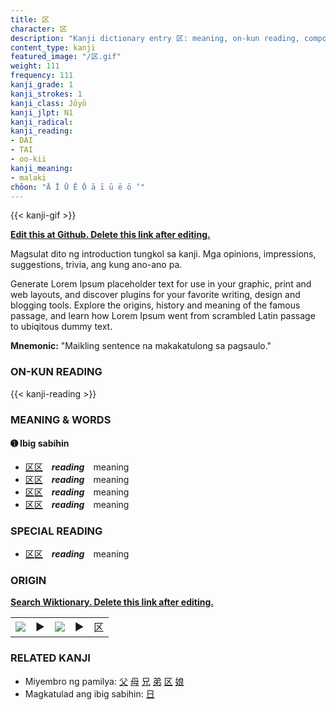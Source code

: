```yaml
---
title: 区
character: 区
description: "Kanji dictionary entry 区: meaning, on-kun reading, compounds, origin, related kanji"
content_type: kanji
featured_image: "/区.gif"
weight: 111
frequency: 111
kanji_grade: 1
kanji_strokes: 1
kanji_class: Jōyō
kanji_jlpt: N1
kanji_radical: 
kanji_reading: 
- DAI
- TAI
- oo-kii
kanji_meaning:
- malaki
chōon: "Ā Ī Ū Ē Ō ā ī ū ē ō ’"
---
```

[//]: # (Don't edit the line below. Kanji animated GIF code is automatically generated.)
{{< kanji-gif >}}

[//]: # (Edit below this line.)

**[Edit this at Github. Delete this link after editing.](https://github.com/tim0g/tim/tree/main/content/kanji/区/index.md)**

Magsulat dito ng introduction tungkol sa kanji. Mga opinions, impressions, suggestions, trivia, ang kung ano-ano pa.

Generate Lorem Ipsum placeholder text for use in your graphic, print and web layouts, and discover plugins for your favorite writing, design and blogging tools. Explore the origins, history and meaning of the famous passage, and learn how Lorem Ipsum went from scrambled Latin passage to ubiqitous dummy text.
 
**Mnemonic:** "Maikling sentence na makakatulong sa pagsaulo."

### ON-KUN READING

[//]: # (Don't edit the line below. ON-KUN READING code is automatically generated.)
{{< kanji-reading >}}

### MEANING & WORDS

#### ➊ **Ibig sabihin**
  - [区](../区)[区](../区)　***reading***　meaning
  - [区](../区)[区](../区)　***reading***　meaning
  - [区](../区)[区](../区)　***reading***　meaning
  - [区](../区)[区](../区)　***reading***　meaning

### SPECIAL READING
  - [区](../区)[区](../区)　***reading***　meaning

### ORIGIN

**[Search Wiktionary. Delete this link after editing.](https://wiktionary.org/wiki/区)**
<table class="kanji-table"><tr><td>
<img src="60px-区-bronze.svg.png">
</td><td>▶</td><td>
<img src="60px-区-oracle.svg.png">
</td><td>▶</td>
<td class="kanji-origin">区</td>
</tr></table>

### RELATED KANJI
- Miyembro ng pamilya: [父](../父) [母](../母) [兄](../兄) [弟](../弟) [区](../区) [娘](../娘)
- Magkatulad ang ibig sabihin: [日](../日)
